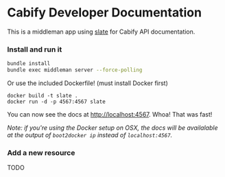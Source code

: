 Cabify Developer Documentation
=======

This is a middleman app using [slate](https://github.com/tripit/slate) for Cabify API documentation.

### Install and run it
```bash
bundle install
bundle exec middleman server --force-polling
```

Or use the included Dockerfile! (must install Docker first)

```shell
docker build -t slate .
docker run -d -p 4567:4567 slate
```

You can now see the docs at <http://localhost:4567>. Whoa! That was fast!

*Note: if you're using the Docker setup on OSX, the docs will be
availalable at the output of `boot2docker ip` instead of `localhost:4567`.*

### Add a new resource
TODO
